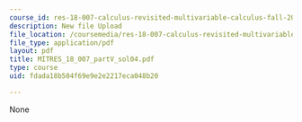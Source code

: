 ```yaml
---
course_id: res-18-007-calculus-revisited-multivariable-calculus-fall-2011
description: New file Upload
file_location: /coursemedia/res-18-007-calculus-revisited-multivariable-calculus-fall-2011/fdada18b504f69e9e2e2217eca048b20_MITRES_18_007_partV_sol04.pdf
file_type: application/pdf
layout: pdf
title: MITRES_18_007_partV_sol04.pdf
type: course
uid: fdada18b504f69e9e2e2217eca048b20

---
```

None